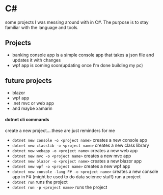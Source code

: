 # C#
some projects I was messing around with in C#. The purpose is to stay familiar with the language and tools.

## Projects
- banking console app is a simple console app that takes a json file and updates it with changes
- wpf app is coming soon(updating once I'm done building my pc)
## future projects
- blazor
- wpf app
- .net mvc or web app
- and maybe xamarin

#### dotnet cli commands
create a new project....these are just reminders for me
- `dotnet new console -o <project name>` creates a new console app
- `dotnet new classlib -o <project name>` creates a new class library
- `dotnet new webapp -o <project name>` creates a new web app
- `dotnet new mvc -o <project name>` creates a new mvc app
- `dotnet new blazor -o <project name>` creates a new blazor app
- `dotnet new wpf -o <project name>` creates a new wpf app
- `dotnet new console -lang F# -o <project name>` creates a new console app in F# (might be used to do data science stuff) 
run a project
- `dotnet run` runs the project
- `dotnet run -p <project name>` runs the project
